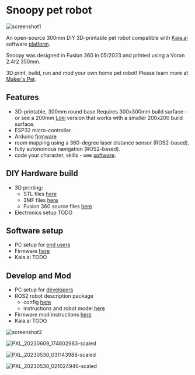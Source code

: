 # Snoopy pet robot

![screenshot1](https://github.com/makerspet/kaiaai_snoopy/assets/143911662/7cb95c4c-3b06-4502-b9aa-d4a8d713990e)

An open-source 300mm DIY 3D-printable pet robot compatible with [Kaia.ai](https://kaia.ai) software [platform](https://github.com/kaiaai/).

Snoopy was designed in Fusion 360 in 05/2023 and printed using a Voron 2.4r2 350mm.

3D print, build, run and mod your own home pet robot! Please learn more at [Maker's Pet](https://makerspet.com).

## Features
- 3D-printable, 300mm round base
  Requires 300x300mm build surface - or see a 200mm [Loki](https://github.com/makerspet/kaiaai_loki)
version that works with a smaller 200x200 build surface.
- ESP32 micro-controller.
- Arduino [firmware](https://github.com/makerspet/kaiaai_snoopy/tree/main/firmware)
- room mapping using a 360-degree laser distance sensor (ROS2-based).
- fully autonomous navigation (ROS2-based).
- code your character, skills - see [software](https://kaia.ai).

## DIY Hardware build
- 3D printing:
  - STL files [here](https://github.com/makerspet/kaiaai_snoopy/tree/main/hardware/stl/)
  - 3MF files [here](https://github.com/makerspet/kaiaai_snoopy/tree/main/hardware/3mf/)
  - Fusion 360 source files [here](https://github.com/makerspet/kaiaai_snoopy/tree/main/hardware/fusion360)
- Electronics setup TODO

## Software setup
- PC setup for [end users](https://github.com/kaiaai/docker/tree/main/kaia-ros)
- Firmware [here](https://github.com/makerspet/kaiaai_snoopy/tree/main/firmware/)
- Kaia.ai TODO

## Develop and Mod
- PC setup for [developers](https://github.com/kaiaai/docker/tree/main/kaia-ros-dev)
- ROS2 robot description package
  - config [here](https://github.com/makerspet/kaiaai_snoopy/tree/main/config)
  - instructions and robot model [here](https://github.com/makerspet/kaiaai_snoopy/tree/main/urdf)
- Firmware mod instructions [here](https://github.com/makerspet/kaiaai_snoopy/tree/main/firmware/)
- Kaia.ai TODO

![screenshot2](https://github.com/makerspet/kaiaai_snoopy/assets/143911662/11cb3721-ff3d-4806-9010-25725e0a10e3)

![PXL_20230609_174802983-scaled](https://github.com/makerspet/kaiaai_snoopy/assets/143911662/689842a7-321f-4944-9b04-38ad58f68a2c)

![PXL_20230530_031143988-scaled](https://github.com/makerspet/kaiaai_snoopy/assets/143911662/89042e18-19d9-468f-8df3-c9fcf912ba8f)

![PXL_20230530_021024946-scaled](https://github.com/makerspet/kaiaai_snoopy/assets/143911662/f9d9d3c2-3dc0-4658-9df7-80dd81a843b6)
